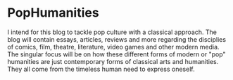# PopHumanities

I intend for this blog to tackle pop culture with a classical approach. The blog will contain essays, articles, reviews and more regarding the disciplies of comics, film, theatre, literature, video games and other modern media. The singular focus will be on how these different forms of modern or "pop" humanities are just contemporary forms of classical arts and humanities. They all come from the timeless human need to express oneself.
